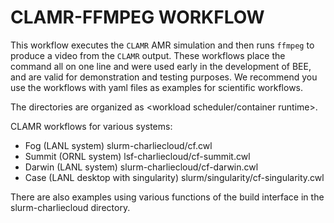 # CLAMR-FFMPEG WORKFLOW

This workflow executes the `CLAMR` AMR simulation and then runs `ffmpeg` to produce a video from the `CLAMR` output. These workflows place the command all on one line and were used early in the development of BEE, and are valid for demonstration and testing purposes. We recommend you use the workflows with yaml files as examples for scientific workflows.

The directories are organized as <workload scheduler/container runtime>.


CLAMR workflows for various systems:

* Fog (LANL system) slurm-charliecloud/cf.cwl
* Summit (ORNL system) lsf-charliecloud/cf-summit.cwl
* Darwin (LANL system) slurm-charliecloud/cf-darwin.cwl
* Case (LANL desktop with singularity) slurm/singularity/cf-singularity.cwl

There are also examples using various functions of the build interface in the slurm-charliecloud directory.

